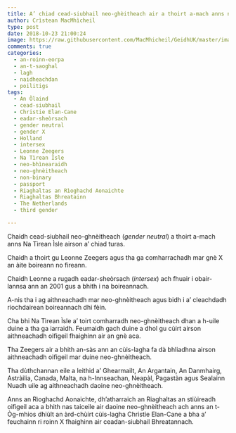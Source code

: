 ```yaml
---
title: A’ chiad cead-siubhail neo-ghèitheach air a thoirt a-mach anns na Tìrean Ìsle
author: Crìstean MacMhìcheil
type: post
date: 2018-10-23 21:00:24
image: https://raw.githubusercontent.com/MacMhicheil/GeidhUK/master/images/2018-10-23-a-chiad-cead-siubhail-neo-gheitheach-air-a-thoirt-a-mach-anns-na-tirean-isle.jpg
comments: true
categories:
  - an-roinn-eorpa
  - an-t-saoghal
  - lagh
  - naidheachdan
  - poilitigs
tags:
  - An Òlaind
  - cead-siubhail
  - Christie Elan-Cane
  - eadar-sheòrsach
  - gender neutral
  - gender X
  - Holland
  - intersex
  - Leonne Zeegers
  - Na Tìrean Ìsle
  - neo-bhìnearaidh
  - neo-ghnèitheach
  - non-binary
  - passport
  - Riaghaltas an Rìoghachd Aonaichte
  - Riaghaltas Bhreatainn
  - The Netherlands
  - third gender

---
```

Chaidh cead-siubhail neo-ghnèitheach (_gender neutral_) a thoirt a-mach anns Na Tìrean Ìsle airson a&#8217; chiad turas.

<!--more-->

Chaidh a thoirt gu Leonne Zeegers agus tha ga comharrachadh mar gnè X an àite boireann no fireann.

Chaidh Leonne a rugadh eadar-sheòrsach (_intersex_) ach fhuair i obair-lannsa ann an 2001 gus a bhith i na boireannach.

A-nis tha i ag aithneachadh mar neo-ghnèitheach agus bidh i a&#8217; cleachdadh riochdairean boireannach dhi fèin.

Cha bhi Na Tìrean Ìsle a&#8217; toirt comharradh neo-ghnèitheach dhan a h-uile duine a tha ga iarraidh. Feumaidh gach duine a dhol gu cùirt airson aithneachadh oifigeil fhaighinn air an gnè aca.

Tha Zeegers air a bhith an-sàs ann an cùis-lagha fa dà bhliadhna airson aithneachadh oifigeil mar duine neo-ghnèitheach.

Tha dùthchannan eile a leithid a&#8217; Ghearmailt, An Argantain, An Danmhairg, Astràilia, Canada, Malta, na h-Innseachan, Neapàl, Pagastàn agus Sealainn Nuadh uile ag aithneachadh daoine neo-ghnèitheach.

Anns an Rìoghachd Aonaichte, dh&#8217;atharraich an Riaghaltas an stiùireadh oifigeil aca a bhith nas taiceile air daoine neo-ghnèitheach ach anns an t-Òg-mhios dhiùlt an àrd-chùirt cùis-lagha Christie Elan-Cane a bha a&#8217; feuchainn ri roinn X fhaighinn air ceadan-siubhail Bhreatannach.
